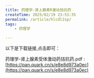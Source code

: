 ```yaml
---
title: 药理学-肾上腺素R激动拮抗药
createTime: 2025/02/19 23:53:35
permalink: /article/hlcdl2sp/
tags: 
    - 药理学

---
```


以下是下载链接,点击即可：

药理学-肾上腺素受体激动药拮抗药.pdf : [https://pan.quark.cn/s/e8e8d973a0ec](https://pan.quark.cn/s/e8e8d973a0ec)